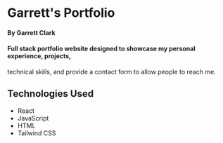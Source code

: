 # Garrett's Portfolio 

#### By **Garrett Clark**

#### Full stack portfolio website designed to showcase my personal experience, projects, 
technical skills, and provide a contact form to allow people to reach me. 

## Technologies Used

* React
* JavaScript
* HTML
* Tailwind CSS
